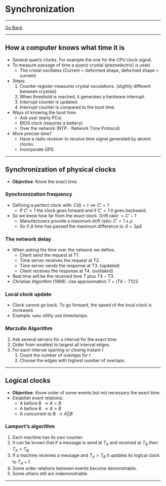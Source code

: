 # Synchronization
---
[Go Back](../README.md)

---
## How a computer knows what time it is
- Several quartz clocks. For example the one for the CPU clock signal.
- To measure passage of time a quartz crystal (piezoelectric) is used.
	- The cristal oscillates (Current = deformed shape, deformed shape = current)
- Steps:
	1. Counter register measures crystal osculations. (slightly different between crystals)
	2. When threshold is reached, it generates a hardware interrupt.
	3. Interrupt counter is updated.
	4. Interrupt counter is compared to the boot time.
- Ways of knowing the boot time.
	- Ask user (early PCs)
	- BIOS clock (requires a battery)
	- Over the network (NTP - Network Time Protocol)
- More precise time?
	- Have a radio receiver to receive time signal generated by atomic clocks.
	- Incorporate GPS.
---
## Synchronization of physical clocks
- **Objective**: Know the exact time.
### Synchronization frequency
- Defining a perfect clock with: $C(t) = t \implies C' = 1$
	- If $C' > 1$ the clock goes forward and if $C' < 1$ it goes backward.
- So we know how far from the exact clock. Drift ratio $= C' - 1$
	- Manufacturers provide a maximum drift ratio: $C' = 1 \pm ρ$
	- So if $\Delta$ time has passed the maximum difference is: $δ = 2ρ\Delta$
### The network delay
- When asking the time over the network we define:
	- Client send the request at T1.
	- Time server receives the request at T2.
	- Time server sends the response at T3. (updated)
	- Client receives the response at T4. (outdated)
- Real time will be the received time $T$ plus $T4 - T3$.
- Christian Algorithm (1989). Use approximation $T + (T4 - T1)/2$.
### Local clock update
- Clock cannot go back. To go forward, the speed of the local clock is increased.
- Example. `make` utility use timestamps.
### Marzullo Algorithm
1. Ask several servers for a interval for the exact time.
2. Order from smallest to largest all interval edges.
3. For each interval opening or closing instant $t$
	1. Count the number of overlaps for $t$
	2. Choose the edges with highest number of overlaps.
---
## Logical clocks
- **Objective**: Know order of some events but not necessary the exact time.
- Establish event relations:
	- A before B $\to A < B$
	- A before B $\to A > B$
	- A concurrent to B $\to A || B$
### Lamport’s algorithm
1. Each machine has its own counter.
2. It can be known that if a message is send at $T_A$ and received at $T_B$ then $T_A < T_B$
3. If a machine receives a message and $T_A > T_B$ it updates its logical clock to $T_A +1$
4. Some order relations between events become demonstrable.
5. Some others still are indemonstrable.
---